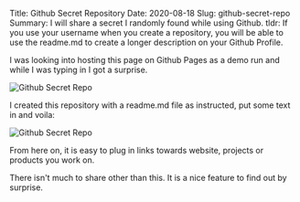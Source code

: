 Title: Github Secret Repository
Date: 2020-08-18
Slug: github-secret-repo
Summary: I will share a secret I randomly found while using Github.
tldr: If you use your username when you create a repository, you will be able to use the readme.md to create a longer description on your Github Profile.

I was looking into hosting this page on Github Pages as a demo run and while I was typing in I got a surprise.

![Github Secret Repo](https://vidwalk.github.io/vidwalkBlog/images/githubsecret.png "Github Secret Repo")

I created this repository with a readme.md file as instructed, put some text in and voila:

![Github Secret Repo](https://vidwalk.github.io/vidwalkBlog/images/readme-profile.png "Github Secret Repo")

From here on, it is easy to plug in links towards website, projects or products you work on.

There isn't much to share other than this. It is a nice feature to find out by surprise.